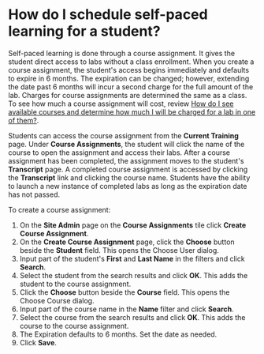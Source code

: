 # How do I schedule self-paced learning for a student?

Self-paced learning is done through a course assignment. It gives the student direct access to labs without a class enrollment. When you create a course assignment, the student's access begins immediately and defaults to expire in 6 months. The expiration can be changed; however, extending the date past 6 months will incur a second charge for the full amount of the lab. Charges for course assignments are determined the same as a class. To see how much a course assignment will cost, review [How do I see available courses and determine how much I will be charged for a lab in one of them?](../courses-and-activities/see-available-courses-and-determine-cost-for-lab-in-one.md).

Students can access the course assignment from the **Current Training** page. Under **Course Assignments**, the student will click the name of the course to open the assignment and access their labs. After a course assignment has been completed, the assignment moves to the student's **Transcript** page. A completed course assignment is accessed by clicking the **Transcript** link and clicking the course name. Students have the ability to launch a new instance of completed labs as long as the expiration date has not passed.

To create a course assignment:
1. On the **Site Admin** page on the **Course Assignments** tile click **Create Course Assignment**. 
1. On the **Create Course Assignment** page, click the **Choose** button beside the **Student** field. This opens the Choose User dialog. 
1. Input part of the student's **First** and **Last Name** in the filters and click **Search**. 
1. Select the student from the search results and click **OK**. This adds the student to the course assignment. 
1. Click the **Choose** button beside the **Course** field. This opens the Choose Course dialog. 
1. Input part of the course name in the **Name** filter and click **Search**. 
1. Select the course from the search results and click **OK**. This adds the course to the course assignment. 
1. The Expiration defaults to 6 months. Set the date as needed.
1. Click **Save**.
